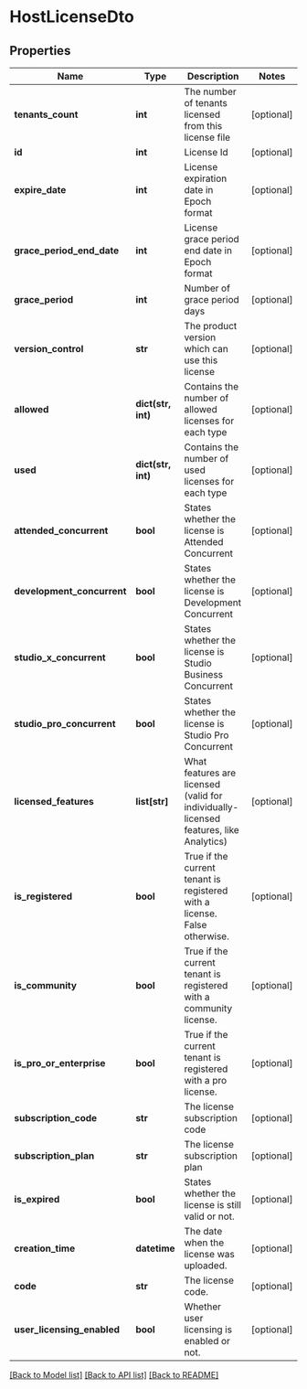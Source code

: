 # HostLicenseDto

## Properties
Name | Type | Description | Notes
------------ | ------------- | ------------- | -------------
**tenants_count** | **int** | The number of tenants licensed from this license file | [optional] 
**id** | **int** | License Id | [optional] 
**expire_date** | **int** | License expiration date in Epoch format | [optional] 
**grace_period_end_date** | **int** | License grace period end date in Epoch format | [optional] 
**grace_period** | **int** | Number of grace period days | [optional] 
**version_control** | **str** | The product version which can use this license | [optional] 
**allowed** | **dict(str, int)** | Contains the number of allowed licenses for each type | [optional] 
**used** | **dict(str, int)** | Contains the number of used licenses for each type | [optional] 
**attended_concurrent** | **bool** | States whether the license is Attended Concurrent | [optional] 
**development_concurrent** | **bool** | States whether the license is Development Concurrent | [optional] 
**studio_x_concurrent** | **bool** | States whether the license is Studio Business Concurrent | [optional] 
**studio_pro_concurrent** | **bool** | States whether the license is Studio Pro Concurrent | [optional] 
**licensed_features** | **list[str]** | What features are licensed (valid for individually-licensed features, like Analytics) | [optional] 
**is_registered** | **bool** | True if the current tenant is registered with a license. False otherwise. | [optional] 
**is_community** | **bool** | True if the current tenant is registered with a community license. | [optional] 
**is_pro_or_enterprise** | **bool** | True if the current tenant is registered with a pro license. | [optional] 
**subscription_code** | **str** | The license subscription code | [optional] 
**subscription_plan** | **str** | The license subscription plan | [optional] 
**is_expired** | **bool** | States whether the license is still valid or not. | [optional] 
**creation_time** | **datetime** | The date when the license was uploaded. | [optional] 
**code** | **str** | The license code. | [optional] 
**user_licensing_enabled** | **bool** | Whether user licensing is enabled or not. | [optional] 

[[Back to Model list]](../README.md#documentation-for-models) [[Back to API list]](../README.md#documentation-for-api-endpoints) [[Back to README]](../README.md)


